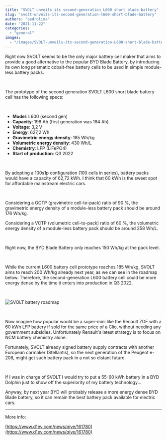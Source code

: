 ```yaml
---
title: "SVOLT unveils its second-generation L600 short blade battery"
slug: "svolt-unveils-its-second-generation-l600-short-blade-battery"
authors: "pedrolima"
date: "2021-11-22"
categories: 
  - "general"
images: 
  - "/images/SVOLT-unveils-its-second-generation-L600-short-blade-battery.avif"
---
```


Right now SVOLT seems to be the only major battery cell maker that aims to provide a good alternative to the popular BYD Blade Battery, by introducing its own long prismatic cobalt-free battery cells to be used in simple module-less battery packs.

 

The prototype of the second generation SVOLT L600 short blade battery cell has the following specs:

 

- **Model**: L600 (second gen)
- **Capacity**: 196 Ah (first generation was 184 Ah)
- **Voltage**: 3,2 V
- **Energy**: 627,2 Wh
- **Gravimetric energy density**: 185 Wh/kg
- **Volumetric energy density**: 430 Wh/L
- **Chemistry**: LFP (LiFePO4)
- **Start of production**: Q3 2022

 

By adopting a 100s1p configuration (100 cells in series), battery packs would have a capacity of 62,72 kWh. I think that 60 kWh is the sweet spot for affordable mainstream electric cars.

 

Considering a GCTP (gravimetric cell-to-pack) ratio of 90 %, the gravimetric energy density of a module-less battery pack should be around 176 Wh/kg.

Considering a VCTP (volumetric cell-to-pack) ratio of 60 %, the volumetric energy density of a module-less battery pack should be around 258 Wh/L.

 

Right now, the BYD Blade Battery only reaches 150 Wh/kg at the pack level.

 

While the current L600 battery cell prototype reaches 185 Wh/kg, SVOLT aims to reach 200 Wh/kg already next year, as we can see in the roadmap below. Therefore, the second-generation L600 battery cell could be more energy dense by the time it enters into production in Q3 2022.

 

![SVOLT battery roadmap](images/SVOLT-battery-roadmap.avif)

 

Now imagine how popular would be a super-mini like the Renault ZOE with a 60 kWh LFP battery if sold for the same price of a Clio, without needing any government subsidies. Unfortunately Renault's latest strategy is to focus on NCM battery chemistry alone.

Fortunately, SVOLT already signed battery supply contracts with another European carmaker (Stellantis), so the next generation of the Peugeot e-208, might get such battery pack in a not so distant future.

 

If I was in charge of SVOLT I would try to put a 55-60 kWh battery in a BYD Dolphin just to show off the superiority of my battery technology...

Anyway, by next year BYD will probably release a more energy dense BYD Blade battery, so it can remain the best battery pack available for electric cars.

---

More info:

[https://www.d1ev.com/news/qiye/161780](https://www.d1ev.com/news/qiye/161780)
